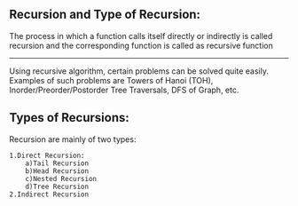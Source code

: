 ## Recursion and Type of Recursion:
The process in which a function calls itself directly or indirectly is called recursion and the corresponding function is called as recursive function<hr>
Using recursive algorithm, certain problems can be solved quite easily. Examples of such problems are Towers of Hanoi (TOH), Inorder/Preorder/Postorder Tree Traversals, DFS of Graph, etc.

## Types of Recursions: 
Recursion are mainly of two types:
 
    1.Direct Recursion:
        a)Tail Recursion
        b)Head Recursion
        c)Nested Recursion
        d)Tree Recursion
    2.Indirect Recursion
